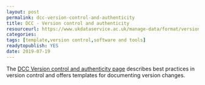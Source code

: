 ```yaml
---
layout: post 
permalink: dcc-version-control-and-authenticity
title: DCC - Version control and authenticity
resourceurl: https://www.ukdataservice.ac.uk/manage-data/format/versioning 
categories: 
tags: [template,version control,software and tools]
readytopublish: YES
date: 2019-07-19
---
```

The [DCC Version control and authenticity page](https://www.ukdataservice.ac.uk/manage-data/format/versioning) describes best practices in version control and offers templates for documenting version changes. 